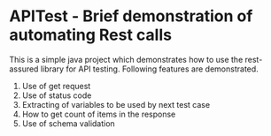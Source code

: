 # APITest - Brief demonstration of automating Rest calls
This is a simple java project which demonstrates how to use the rest-assured library for API testing. Following features are demonstrated.
  1. Use of get request
  3. Use of status code
  4. Extracting of variables to be used by next test case
  5. How to get count of items in the response
  6. Use of schema validation

